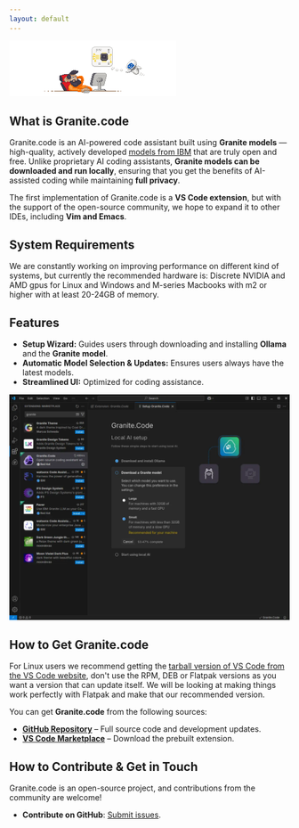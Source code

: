```yaml
---
layout: default
---
```


<picture class="full pixels">
    <source srcset="assets/granite-splash-dark.png" media="(prefers-color-scheme: dark)">
    <img src="assets/granite-splash.png">
</picture>


## What is Granite.code
Granite.code is an AI-powered code assistant built using **Granite models** — high-quality, actively developed [models from IBM](https://www.ibm.com/granite) that are truly open and free. Unlike proprietary AI coding assistants, **Granite models can be downloaded and run locally**, ensuring that you get the benefits of AI-assisted coding while maintaining **full privacy**.

The first implementation of Granite.code is a **VS Code extension**, but with the support of the open-source community, we hope to expand it to other IDEs, including **Vim and Emacs**.

## System Requirements
We are constantly working on improving performance on different kind of systems, but currently the recommended hardware is: 
Discrete NVIDIA and AMD gpus for Linux and Windows and M-series Macbooks with m2 or higher with at least 20-24GB of memory.

## Features
- **Setup Wizard:** Guides users through downloading and installing **Ollama** and the **Granite model**.
- **Automatic Model Selection & Updates:** Ensures users always have the latest models.
- **Streamlined UI:** Optimized for coding assistance.

![VScode Extension Install](assets/vscode-install.webp)

## How to Get Granite.code
For Linux users we recommend getting the <a href="https://code.visualstudio.com/download">tarball version of VS Code from the VS Code website</a>, don't use the RPM, DEB or Flatpak versions as you want a version that can update itself. We will be looking at making things work perfectly with Flatpak and make that our recommended version.

You can get **Granite.code** from the following sources:
- **[GitHub Repository](https://github.com/Granite-Code)** – Full source code and development updates.
- **[VS Code Marketplace](https://marketplace.visualstudio.com/items?itemName=redhat.granitecode)** – Download the prebuilt extension.


## How to Contribute & Get in Touch

Granite.code is an open-source project, and contributions from the community are welcome!

- **Contribute on GitHub**: [Submit issues](https://github.com/Granite-Code/granite-code/issues).


